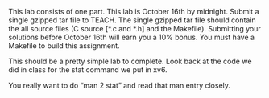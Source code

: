 This lab consists of one part. This lab is October 16th by midnight. Submit a single gzipped tar file to TEACH. The single gzipped tar file should contain the all source files (C source [*.c and *.h] and the Makefile). Submitting your solutions before October 16th will earn you a 10% bonus. You must have a Makefile to build this assignment.

This should be a pretty simple lab to complete. Look back at the code we did in class for the stat command we put in xv6.

You really want to do “man 2 stat” and read that man entry closely.